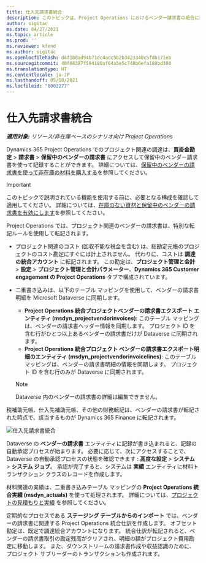 ```yaml
---
title: 仕入先請求書統合
description: このトピックは、Project Operations におけるベンダー請求書の統合に関する情報を提供します。
author: sigitac
ms.date: 04/27/2021
ms.topic: article
ms.prod: ''
ms.reviewer: kfend
ms.author: sigitac
ms.openlocfilehash: d4f1b0ad94b71dc4adc5b2b3423340c5fdb171eb
ms.sourcegitcommit: 40f68387f594180af64a5e5c748b6efa188bd300
ms.translationtype: HT
ms.contentlocale: ja-JP
ms.lasthandoff: 05/10/2021
ms.locfileid: "6002277"
---
```

# <a name="vendor-invoice-integration"></a>仕入先請求書統合

_**適用対象:** リソース/非在庫ベースのシナリオ向け Project Operations_

Dynamics 365 Project Operations でのプロジェクト関連の調達は、**買掛金勘定** > **請求書** > **保留中のベンダーの請求書** にアクセスして保留中のベンダー請求書を使って記録することができます。 詳細については、[保留中のベンダーの請求書を使って非在庫の材料を購入する](../procurement/pending-vendor-invoices.md)を参照してください。

> [!IMPORTANT]
> このトピックで説明されている機能を使用する前に、必要となる構成を確認して適用してください。 詳細については、[在庫のない資材と保留中のベンダーの請求書を有効にします](../procurement/configure-materials-nonstocked.md)を参照してください。

Project Operations では、プロジェクト関連のベンダーの請求書は、特別な転記ルールを使用して転記されます。

- プロジェクト関連のコスト (回収不能な税金を含む) は、総勘定元帳のプロジェクトのコスト勘定にすぐには計上されません。 代わりに、コストは **調達の統合アカウント** に転記されます。 この勘定は、**プロジェクト管理と会計** > **設定** > **プロジェクト管理と会計パラメーター**、**Dynamics 365 Customer engagement の Project Operations** タブで構成されています。
- 二重書き込みは、以下のテーブル マッピングを使用して、ベンダーの請求書明細を Microsoft Dataverse に同期します。

     - **Project Operations 統合プロジェクトベンダーの請求書エクスポート エンティティ (msdyn_projectvendorinvoices)**: このテーブル マッピングは、ベンダーの請求書ヘッダー情報を同期します。 プロジェクト ID を含む行がひとつ以上あるベンダーの請求書だけが  Dataverse に同期されます。
     - **Project Operations 統合プロジェクト ベンダーの請求書エクスポート明細のエンティティ (msdyn_projectvendorinvoicelines)**: このテーブル マッピングは、ベンダーの請求書明細の情報を同期します。 プロジェクト ID を含む行のみが Dataverse に同期されます。

     > [!NOTE]
     > Dataverse 内のベンダーの請求書の詳細は編集できません。

税補助元帳、仕入先補助元帳、その他の財務転記は、ベンダーの請求書が転記された時点で、該当するものが Dynamics 365 Finance に転記されます。

![仕入先請求書統合](media/DW7VendorInvoice.png)

Dataverse の **ベンダーの請求書** エンティティに記録が書き込まれると、記録の自動承認プロセスが始まります。 必要に応じて、次にアクセスすることで、Dataverse の自動承認プロセスの状態を確認できます : **高度な設定** > **システム** > **システム ジョブ**。 承認が完了すると、システムは **実績** エンティティに材料トランザクション クラスのレコードを作成します。

材料関連の実績は、二重書き込みテーブル マッピングの  **Project Operations 統合実績 (msdyn_actuals)** を使って処理されます。 詳細については、[プロジェクトの見積もりと実績](resource-dual-write-estimates-actuals.md) を参照してください。

定期的なプロセスである **ステージング テーブルからのインポート** では、ベンダーの請求書に関連する Project Operations 統合仕訳を作成します。 オフセット勘定は、既定で調達統合アカウントになります。 統合仕訳が転記されると、ベンダーの請求書取引の勘定残高がクリアされ、明細の額がプロジェクト費用勘定に移動します。 また、ダウンストリームの請求書作成や収益認識のために、プロジェクト サブリーダーのトランザクションも作成されます。
